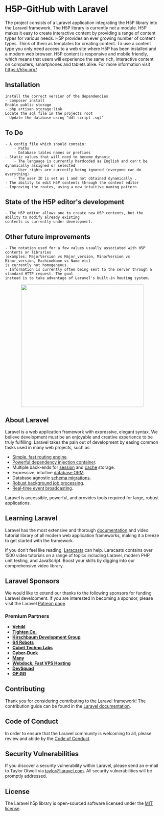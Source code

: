 # H5P-GitHub with Laravel

The project consists of a Laravel application integrating  the H5P library into the Laravel framework.
The H5P library is currently not a module. 
H5P makes it easy to create interactive content by providing a range of content types for various needs.
H5P provides an ever growing number of content types. Think of them as templates for creating content.
To use a content type you only need access to a web site where H5P has been installed and a modern web browser.
H5P content is responsive and mobile friendly, which means that users will experience the same rich,
interactive content on computers, smartphones and tablets alike.
For more information visit https://h5p.org/

## **Installation**
	Install the correct version of the dependencies
	- composer install
	Enable public storage
	- php artisan storage:link
	Locate the sql file in the projects root
	- Update the database using "ddl script .sql"

## **To Do**
	- A config file which should contain:
		- Paths
		- Database tables names or prefixes
	- Static values that will need to become dynamic
		- The language is currently hardcoded as English and can't be dynamically assigned or selected
		- User rights are currently being ignored (everyone can do everything)
		- The user ID is set as 1 and not obtained dynamically .
	- The ability to edit H5P contents through the content editor
	- Improving the routes, using a new intuitive naming pattern
	
## **State of the H5P editor's development**
	- The H5P editor allows one to create new H5P contents, but the ability to modify already existing
	contents is currently under development. 
	
## **Other future improvements**
	- The notation used for a few values usually associated with H5P contents or libraries 
	(examples: MajorVersion vs Major_version, MinorVersion vs Minor_version, MachineName vs Name etc) 
	is currently not homogeneous.
	- Information is currently often being sent to the server through a standard HTTP request. The goal
	instead is to take advantage of Laravel's built-in Routing system.



<p align="center"><a href="https://laravel.com" target="_blank"><img src="https://raw.githubusercontent.com/laravel/art/master/logo-lockup/5%20SVG/2%20CMYK/1%20Full%20Color/laravel-logolockup-cmyk-red.svg" width="400"></a></p>


## About Laravel

Laravel is a web application framework with expressive, elegant syntax. We believe development must be an enjoyable and creative experience to be truly fulfilling. Laravel takes the pain out of development by easing common tasks used in many web projects, such as:

- [Simple, fast routing engine](https://laravel.com/docs/routing).
- [Powerful dependency injection container](https://laravel.com/docs/container).
- Multiple back-ends for [session](https://laravel.com/docs/session) and [cache](https://laravel.com/docs/cache) storage.
- Expressive, intuitive [database ORM](https://laravel.com/docs/eloquent).
- Database agnostic [schema migrations](https://laravel.com/docs/migrations).
- [Robust background job processing](https://laravel.com/docs/queues).
- [Real-time event broadcasting](https://laravel.com/docs/broadcasting).

Laravel is accessible, powerful, and provides tools required for large, robust applications.

## Learning Laravel

Laravel has the most extensive and thorough [documentation](https://laravel.com/docs) and video tutorial library of all modern web application frameworks, making it a breeze to get started with the framework.

If you don't feel like reading, [Laracasts](https://laracasts.com) can help. Laracasts contains over 1500 video tutorials on a range of topics including Laravel, modern PHP, unit testing, and JavaScript. Boost your skills by digging into our comprehensive video library.

## Laravel Sponsors

We would like to extend our thanks to the following sponsors for funding Laravel development. If you are interested in becoming a sponsor, please visit the Laravel [Patreon page](https://patreon.com/taylorotwell).

### Premium Partners

- **[Vehikl](https://vehikl.com/)**
- **[Tighten Co.](https://tighten.co)**
- **[Kirschbaum Development Group](https://kirschbaumdevelopment.com)**
- **[64 Robots](https://64robots.com)**
- **[Cubet Techno Labs](https://cubettech.com)**
- **[Cyber-Duck](https://cyber-duck.co.uk)**
- **[Many](https://www.many.co.uk)**
- **[Webdock, Fast VPS Hosting](https://www.webdock.io/en)**
- **[DevSquad](https://devsquad.com)**
- **[OP.GG](https://op.gg)**

## Contributing

Thank you for considering contributing to the Laravel framework! The contribution guide can be found in the [Laravel documentation](https://laravel.com/docs/contributions).

## Code of Conduct

In order to ensure that the Laravel community is welcoming to all, please review and abide by the [Code of Conduct](https://laravel.com/docs/contributions#code-of-conduct).

## Security Vulnerabilities

If you discover a security vulnerability within Laravel, please send an e-mail to Taylor Otwell via [taylor@laravel.com](mailto:taylor@laravel.com). All security vulnerabilities will be promptly addressed.

## License

The Laravel h5p library is open-sourced software licensed under the [MIT license](https://opensource.org/licenses/MIT).

